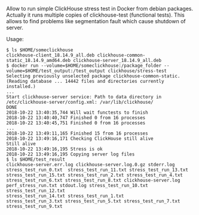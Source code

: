 Allow to run simple ClickHouse stress test in Docker from debian packages.
Actually it runs multiple copies of clickhouse-test (functional tests).
This allows to find problems like segmentation fault which cause shutdown of server.

Usage:
```
$ ls $HOME/someclickhouse
clickhouse-client_18.14.9_all.deb clickhouse-common-static_18.14.9_amd64.deb clickhouse-server_18.14.9_all.deb
$ docker run --volume=$HOME/someclickhouse:/package_folder --volume=$HOME/test_output:/test_output clickhouse/stress-test
Selecting previously unselected package clickhouse-common-static.
(Reading database ... 14442 files and directories currently installed.)
...
Start clickhouse-server service: Path to data directory in /etc/clickhouse-server/config.xml: /var/lib/clickhouse/
DONE
2018-10-22 13:40:35,744 Will wait functests to finish
2018-10-22 13:40:40,747 Finished 0 from 16 processes
2018-10-22 13:40:45,751 Finished 0 from 16 processes
...
2018-10-22 13:49:11,165 Finished 15 from 16 processes
2018-10-22 13:49:16,171 Checking ClickHouse still alive
Still alive
2018-10-22 13:49:16,195 Stress is ok
2018-10-22 13:49:16,195 Copying server log files
$ ls $HOME/test_result
clickhouse-server.err.log clickhouse-server.log.0.gz stderr.log stress_test_run_0.txt  stress_test_run_11.txt stress_test_run_13.txt
stress_test_run_15.txt stress_test_run_2.txt stress_test_run_4.txt stress_test_run_6.txt stress_test_run_8.txt clickhouse-server.log
perf_stress_run.txt stdout.log stress_test_run_10.txt stress_test_run_12.txt
stress_test_run_14.txt stress_test_run_1.txt
stress_test_run_3.txt stress_test_run_5.txt stress_test_run_7.txt stress_test_run_9.txt
```
